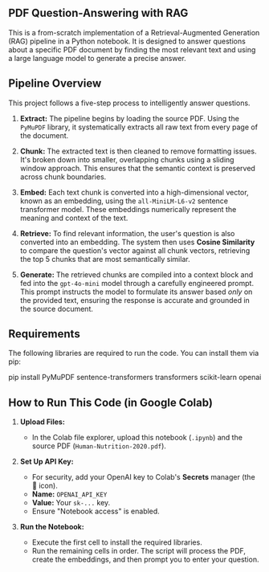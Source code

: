 ## PDF Question-Answering with RAG

This is a from-scratch implementation of a Retrieval-Augmented Generation (RAG) pipeline in a Python notebook. It is designed to answer questions about a specific PDF document by finding the most relevant text and using a large language model to generate a precise answer.

## Pipeline Overview

This project follows a five-step process to intelligently answer questions.

1. **Extract:** The pipeline begins by loading the source PDF. Using the `PyMuPDF` library, it systematically extracts all raw text from every page of the document.

2. **Chunk:** The extracted text is then cleaned to remove formatting issues. It's broken down into smaller, overlapping chunks using a sliding window approach. This ensures that the semantic context is preserved across chunk boundaries.

3. **Embed:** Each text chunk is converted into a high-dimensional vector, known as an embedding, using the `all-MiniLM-L6-v2` sentence transformer model. These embeddings numerically represent the meaning and context of the text.

4. **Retrieve:** To find relevant information, the user's question is also converted into an embedding. The system then uses **Cosine Similarity** to compare the question's vector against all chunk vectors, retrieving the top 5 chunks that are most semantically similar.

5. **Generate:** The retrieved chunks are compiled into a context block and fed into the `gpt-4o-mini` model through a carefully engineered prompt. This prompt instructs the model to formulate its answer based *only* on the provided text, ensuring the response is accurate and grounded in the source document.

## Requirements

The following libraries are required to run the code. You can install them via pip:

pip install PyMuPDF sentence-transformers transformers scikit-learn openai


## How to Run This Code (in Google Colab)

1. **Upload Files:**
   * In the Colab file explorer, upload this notebook (`.ipynb`) and the source PDF (`Human-Nutrition-2020.pdf`).

2. **Set Up API Key:**
   * For security, add your OpenAI key to Colab's **Secrets** manager (the 🔑 icon).
   * **Name:** `OPENAI_API_KEY`
   * **Value:** Your `sk-...` key.
   * Ensure "Notebook access" is enabled.

3. **Run the Notebook:**
   * Execute the first cell to install the required libraries.
   * Run the remaining cells in order. The script will process the PDF, create the embeddings, and then prompt you to enter your question.
